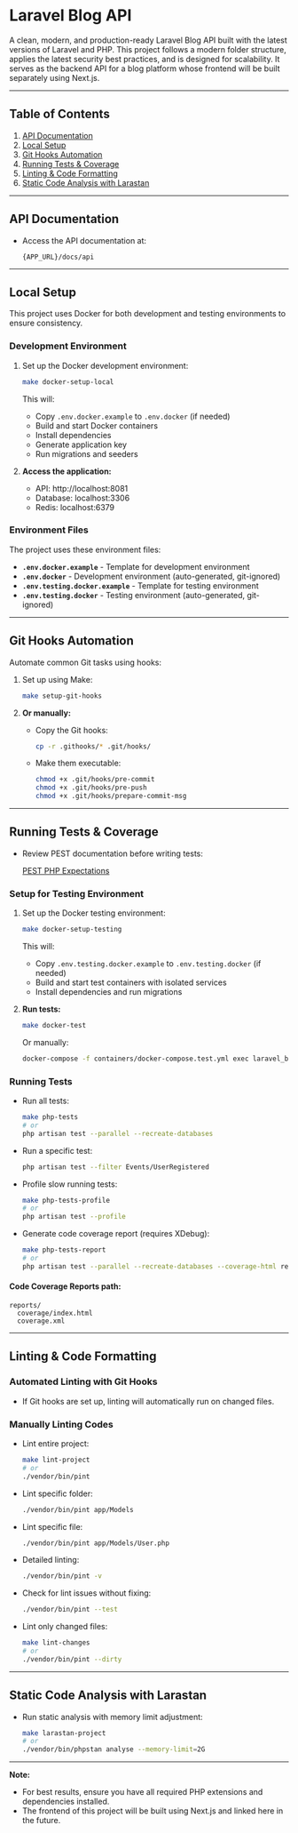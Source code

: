 
# Laravel Blog API

A clean, modern, and production-ready Laravel Blog API built with the latest versions of Laravel and PHP. This project follows a modern folder structure, applies the latest security best practices, and is designed for scalability. It serves as the backend API for a blog platform whose frontend will be built separately using Next.js.

---

## Table of Contents

1. [API Documentation](#api-documentation)
2. [Local Setup](#local-setup)
3. [Git Hooks Automation](#git-hooks-automation)
4. [Running Tests & Coverage](#running-tests--coverage)
5. [Linting & Code Formatting](#linting--code-formatting)
6. [Static Code Analysis with Larastan](#static-code-analysis-with-larastan)

---

## API Documentation

- Access the API documentation at:

  ```
  {APP_URL}/docs/api
  ```

---

## Local Setup

This project uses Docker for both development and testing environments to ensure consistency.

### Development Environment

1. Set up the Docker development environment:

   ```bash
   make docker-setup-local
   ```

   This will:
   - Copy `.env.docker.example` to `.env.docker` (if needed)
   - Build and start Docker containers
   - Install dependencies
   - Generate application key
   - Run migrations and seeders

2. **Access the application:**
   - API: http://localhost:8081
   - Database: localhost:3306
   - Redis: localhost:6379

### Environment Files

The project uses these environment files:

- **`.env.docker.example`** - Template for development environment
- **`.env.docker`** - Development environment (auto-generated, git-ignored)
- **`.env.testing.docker.example`** - Template for testing environment  
- **`.env.testing.docker`** - Testing environment (auto-generated, git-ignored)

---

## Git Hooks Automation

Automate common Git tasks using hooks:

1. Set up using Make:

   ```bash
   make setup-git-hooks
   ```

2. **Or manually:**

   - Copy the Git hooks:

     ```bash
     cp -r .githooks/* .git/hooks/
     ```

   - Make them executable:

     ```bash
     chmod +x .git/hooks/pre-commit
     chmod +x .git/hooks/pre-push
     chmod +x .git/hooks/prepare-commit-msg
     ```

---

## Running Tests & Coverage

- Review PEST documentation before writing tests:

  [PEST PHP Expectations](https://pestphp.com/docs/expectations)

### Setup for Testing Environment

1. Set up the Docker testing environment:

   ```bash
   make docker-setup-testing
   ```

   This will:
   - Copy `.env.testing.docker.example` to `.env.testing.docker` (if needed)
   - Build and start test containers with isolated services
   - Install dependencies and run migrations

2. **Run tests:**

   ```bash
   make docker-test
   ```

   Or manually:

   ```bash
   docker-compose -f containers/docker-compose.test.yml exec laravel_blog_api_test php artisan test
   ```

### Running Tests

- Run all tests:

  ```bash
  make php-tests
  # or
  php artisan test --parallel --recreate-databases
  ```

- Run a specific test:

  ```bash
  php artisan test --filter Events/UserRegistered
  ```

- Profile slow running tests:

  ```bash
  make php-tests-profile
  # or
  php artisan test --profile
  ```

- Generate code coverage report (requires XDebug):

  ```bash
  make php-tests-report
  # or
  php artisan test --parallel --recreate-databases --coverage-html reports/coverage --coverage-clover reports/coverage.xml
  ```

#### Code Coverage Reports path:

```
reports/
  coverage/index.html
  coverage.xml
```

---

## Linting & Code Formatting

### Automated Linting with Git Hooks

- If Git hooks are set up, linting will automatically run on changed files.

### Manually Linting Codes

- Lint entire project:

  ```bash
  make lint-project
  # or
  ./vendor/bin/pint
  ```

- Lint specific folder:

  ```bash
  ./vendor/bin/pint app/Models
  ```

- Lint specific file:

  ```bash
  ./vendor/bin/pint app/Models/User.php
  ```

- Detailed linting:

  ```bash
  ./vendor/bin/pint -v
  ```

- Check for lint issues without fixing:

  ```bash
  ./vendor/bin/pint --test
  ```

- Lint only changed files:

  ```bash
  make lint-changes
  # or
  ./vendor/bin/pint --dirty
  ```

---

## Static Code Analysis with Larastan

- Run static analysis with memory limit adjustment:

  ```bash
  make larastan-project
  # or
  ./vendor/bin/phpstan analyse --memory-limit=2G
  ```

---

**Note:**
- For best results, ensure you have all required PHP extensions and dependencies installed.
- The frontend of this project will be built using Next.js and linked here in the future.
